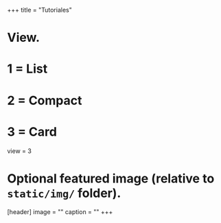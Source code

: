 +++
title = "Tutoriales"

# View.
#   1 = List
#   2 = Compact
#   3 = Card
view = 3

# Optional featured image (relative to `static/img/` folder).
[header]
image = ""
caption = ""
+++
